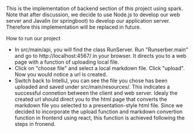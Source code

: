This is the implementation of backend section of this project using spark. Note that after discussion, we decide to use Node.js to develop our web server and Javalin (or springboot) to develop our application server. Therefore this implementation will be replaced in future.

How to run our project

- In src/main/api, you will find the class RunServer. Run "Runserber.main" and go to http://localhost:4567/ in your browser. It directs you to a web page with a function of uploading local file. 
- Click on "choose file" and select a local markdown file. Click "upload". Now you would notice a url is created. 
- Switch back to IntelliJ, you can see the file you chose has been uploaded and saved under src/main/resources/. This indicates a successful connetion between the client and web server.
Idealy the created url should direct you to the html page that converts the markdown file you selected to a presentation-style html file. Since we decided to incorporate the upload function and markdown convertion function in frontend using react, this function is achieved following the steps in fronend.
